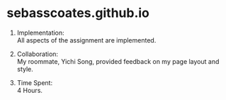 # sebasscoates.github.io

1. Implementation: \
        All aspects of the assignment are implemented.

2. Collaboration: \
        My roommate, Yichi Song, provided feedback on my page layout and style.

3. Time Spent: \
        4 Hours.
